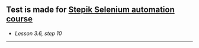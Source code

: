 Test is made for [Stepik Selenium automation course](https://stepik.org/course/575/)
---
- _Lesson 3.6, step 10_
---
